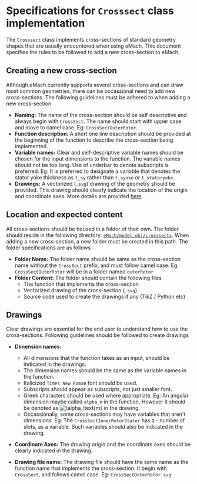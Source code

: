 # Specifications for `Crosssect` class implementation

The `Crosssect` class implements cross-sections of standard geometry shapes that are usually encountered when using eMach. This document specifies the rules to be followed to add a new cross-section to eMach.


## Creating a new cross-section

Although eMach currently supports several cross-sections and can draw most common geometries, there can be occassional need to add new cross-sections. 
The following guidelines must be adhered to when adding a new cross-section

- **Naming:** The name of the cross-section should be self descriptive and always begin with `CrossSect`. The name should start with upper case and move to camel case. Eg: `CrossSectOuterRotor`.
- **Function description:** A short one line description should be provided at the beginning of the function to describe the cross-section being implemented.
- **Variable names:** Clear and self-descriptive variable names should be chosen for the input dimensions to the function. The variable names should not be too long. Use of underbar to denote subscripts is preferred. Eg: It is preferred to designate a variable that denotes the stator yoke thickness as `t_sy` rather than `t_syoke` or `t_statoryoke`. 
- **Drawings:** A vectorized (`.svg`) drawing of the geometry should be provided. This drawing should clearly indicate the location of the origin and coordinate axes. More details are provided [here](./#drawings).

## Location and expected content

All cross-sections should be housed in a folder of their own. The folder should reside in the following directory: [`eMach/model_obj/crosssects`](./). 
When adding a new cross-section, a new folder must be created in this path. The folder specifications are as follows

- **Folder Name:** The folder name should be same as the cross-section name without the `CrossSect` prefix, and must follow camel case. Eg: `CrossSectOuterRotor` will be in a folder named `outerRotor`
- **Folder Content:** The folder should contain the following files
  - The function that implements the cross-section 
  - Vectorized drawing of the cross-section (`.svg`) 
   - Source code used to create the drawings if any (TikZ / Python etc)

## Drawings

Clear drawings are essential for the end user to understand how to use the cross-sections. Following guidelines should be followed to create drawings

- **Dimension names:** 
  - All dimensions that the function takes as an input, should be indicated in the drawings. 
  - The dimension names should be the same as the variable names in the function.
  - Italicized `Times New Roman` font should be used.
  - Subscripts should appear as subscripts, not just smaller font.
  - Greek characters should be used where appropriate. Eg: An angular dimension maybe called `alpha_m` in the function. However it should be denoted as <img src="https://latex.codecogs.com/gif.latex?\alpha_\text{m}" title="\alpha_\text{m}" /> in the drawing.
  - Occassionally, some cross-sections may have variables that aren't dimensions. Eg: The `CrossSectInnerRotorStator` has `Q` - number of slots, as a variable. Such variables should also be indicated in the drawing.

- **Coordinate Axes:** The drawing origin and the coordinate axes should be clearly indicated in the drawing.

- **Drawing file name:** The drawing file should have the same name as the function name that implements the cross-section. It begin with `CrossSect`, and follows camel case. Eg: `CrossSectOuterRotor.svg`

